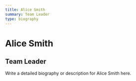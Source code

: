 ```yaml
---
title: Alice Smith
summary: Team Leader
type: biography
---
```


# Alice Smith
## Team Leader

Write a detailed biography or description for Alice Smith here.
